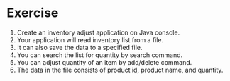 # Exercise

  1. Create an inventory adjust application on Java console.
  2. Your application will read inventory list from a file.
  3. It can also save the data to a specified file.
  4. You can search the list for quantity by search command.
  5. You can adjust quantity of an item by add/delete command.
  6. The data in the file consists of product id, product name, and quantity.
